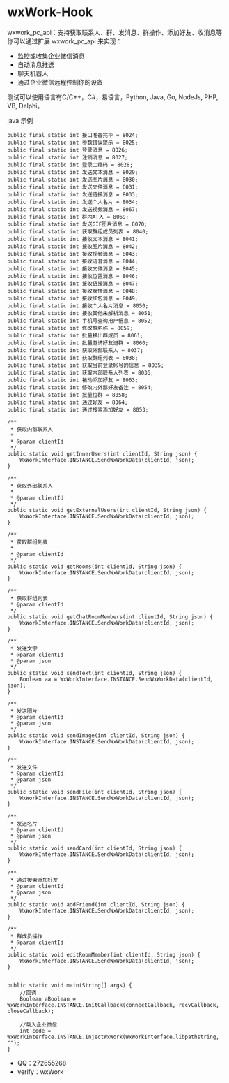 # wxWork-Hook
wxwork_pc_api：支持获取联系人、群、发消息、群操作、添加好友、收消息等
你可以通过扩展 wxwork_pc_api 来实现：
   * 监控或收集企业微信消息
   * 自动消息推送
   * 聊天机器人
   * 通过企业微信远程控制你的设备

测试可以使用语言有C/C++，C#，易语言，Python, Java, Go, NodeJs, PHP, VB, Delphi。
 

java 示例


    public final static int 接口准备完毕 = 8024;
    public final static int 参数错误提示 = 8025;
    public final static int 登录消息 = 8026;
    public final static int 注销消息 = 8027;
    public final static int 登录二维码 = 8028;
    public final static int 发送文本消息 = 8029;
    public final static int 发送图片消息 = 8030;
    public final static int 发送文件消息 = 8031;
    public final static int 发送链接消息 = 8033;
    public final static int 发送个人名片 = 8034;
    public final static int 发送视频消息 = 8067;
    public final static int 群内AT人 = 8069;
    public final static int 发送GIF图片消息 = 8070;
    public final static int 获取群组成员列表 = 8040;
    public final static int 接收文本消息 = 8041;
    public final static int 接收图片消息 = 8042;
    public final static int 接收视频消息 = 8043;
    public final static int 接收语音消息 = 8044;
    public final static int 接收文件消息 = 8045;
    public final static int 接收位置消息 = 8046;
    public final static int 接收链接消息 = 8047;
    public final static int 接收表情消息 = 8048;
    public final static int 接收红包消息 = 8049;
    public final static int 接收个人名片消息 = 8050;
    public final static int 接收其他未解析消息 = 8051;
    public final static int 手机号查询用户信息 = 8052;
    public final static int 修改群名称 = 8059;
    public final static int 批量移出群成员 = 8061;
    public final static int 批量邀请好友进群 = 8060;
    public final static int 获取外部联系人 = 8037;
    public final static int 获取群组列表 = 8038;
    public final static int 获取当前登录帐号的信息 = 8035;
    public final static int 获取内部联系人列表 = 8036;
    public final static int 被动添加好友 = 8063;
    public final static int 修改内外部好友备注 = 8054;
    public final static int 批量拉群 = 8058;
    public final static int 通过好友 = 8064;
    public final static int 通过搜索添加好友 = 8053;
    
    /**
     * 获取内部联系人
     *
     * @param clientId
     */
    public static void getInnerUsers(int clientId, String json) {
        WxWorkInterface.INSTANCE.SendWxWorkData(clientId, json);
    }

    /**
     * 获取外部联系人
     *
     * @param clientId
     */
    public static void getExternalUsers(int clientId, String json) {
        WxWorkInterface.INSTANCE.SendWxWorkData(clientId, json);
    }

    /**
     * 获取群组列表
     *
     * @param clientId
     */
    public static void getRooms(int clientId, String json) {
        WxWorkInterface.INSTANCE.SendWxWorkData(clientId, json);
    }

    /**
     * 获取群组列表
     * @param clientId 
     */
    public static void getChatRoomMembers(int clientId, String json) {
        WxWorkInterface.INSTANCE.SendWxWorkData(clientId, json);
    }
    
    /**
     * 发送文字
     * @param clientId 
     * @param json  
     */
    public static void sendText(int clientId, String json) { 
        Boolean aa = WxWorkInterface.INSTANCE.SendWxWorkData(clientId, json);
    }

    /**
     * 发送图片
     * @param clientId 
     * @param json  
     */
    public static void sendImage(int clientId, String json) { 
        WxWorkInterface.INSTANCE.SendWxWorkData(clientId, json);
    } 

    /**
     * 发送文件
     * @param clientId 
     * @param json  
     */
    public static void sendFile(int clientId, String json) {
        WxWorkInterface.INSTANCE.SendWxWorkData(clientId, json);
    }

    /**
     * 发送名片
     * @param clientId 
     * @param json  
     */
    public static void sendCard(int clientId, String json) {
        WxWorkInterface.INSTANCE.SendWxWorkData(clientId, json);
    }

    /**
     * 通过搜索添加好友
     * @param clientId 
     * @param json  
     */
    public static void addFriend(int clientId, String json) {
        WxWorkInterface.INSTANCE.SendWxWorkData(clientId, json);
    } 

    /**
     * 群成员操作
     * @param clientId 
     */
    public static void editRoomMember(int clientId, String json) {       
        WxWorkInterface.INSTANCE.SendWxWorkData(clientId, json);
    }  
 

    public static void main(String[] args) {
        //回调
        Boolean aBoolean = WxWorkInterface.INSTANCE.InitCallback(connectCallback, recvCallback, closeCallback);
         
        //载入企业微信
        int code = WxWorkInterface.INSTANCE.InjectWxWork(WxWorkInterface.libpathstring, "");
    } 
    

* QQ：272655268
* verify：wxWork
